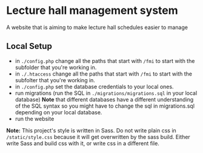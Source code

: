 # Lecture hall management system

A website that is aiming to make lecture hall schedules easier to manage

## Local Setup

* in `./config.php` change all the paths that start with `/fmi` to start with the subfolder that you're working in.
* in `./.htaccess` change all the paths that start with `/fmi` to start with the subfolter that you're working in.
* in `./config.php` set the database credentials to your local ones.
* run migrations (run the SQL in `./migrations/migrations.sql` in your local database) **Note** that different databases have a different understanding of the SQL syntax so you might have to change the sql in migrations.sql depending on your local database.
* run the website

**Note:** This project's style is written in Sass. Do not write plain css in `/static/style.css` because it will get overwritten by the sass build. Either write Sass and build css with it, or write css in a different file.
